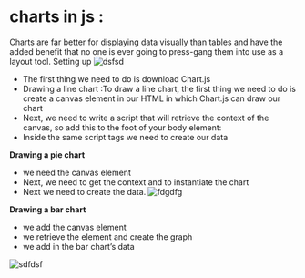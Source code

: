 # charts in js : 

Charts are far better for displaying data visually than tables and have the added benefit that no one is ever going to press-gang them into use as a layout tool.
Setting up
![dsfsd](https://miro.medium.com/max/3748/1*toepgVwopga9TYFpSkSxXw.png)

* The first thing we need to do is download Chart.js
* Drawing a line chart :To draw a line chart, the first thing we need to do is create a canvas element in our HTML in which Chart.js can draw our chart
* Next, we need to write a script that will retrieve the context of the canvas, so add this to the foot of your body element:
* Inside the same script tags we need to create our data

**Drawing a pie chart**
* we need the canvas element
* Next, we need to get the context and to instantiate the chart
* Next we need to create the data.
![fdgdfg](https://miro.medium.com/max/679/1*c9QQgpC9YnznJWFOjWF7tA.png)

**Drawing a bar chart**
* we add the canvas element
* we retrieve the element and create the graph
* we add in the bar chart’s data

![sdfdsf](https://res.cloudinary.com/practicaldev/image/fetch/s--04Uz3pU---/c_limit%2Cf_auto%2Cfl_progressive%2Cq_auto%2Cw_880/https://thepracticaldev.s3.amazonaws.com/i/pdg4eqlpz1hjjfwcdsxj.png)





